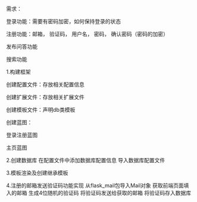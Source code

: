 需求：

登录功能：需要有密码加密，如何保持登录的状态

注册功能：邮箱， 验证码， 用户名， 密码， 确认密码（密码的加密）

发布问答功能

搜索功能



1.构建框架

创建配置文件：存放相关配置信息 

创建扩展文件：存放相关扩展文件

创建模板文件：声明db类模板

创建蓝图：

登录注册蓝图

主页蓝图



2.创建数据库
在配置文件中添加数据库配置信息
导入数据库配置文件



3.模板渲染及创建继承模板



4.注册的邮箱发送验证码功能实现
从flask_mail包导入Mail对象
获取前端页面填入的邮箱
生成4位随机的验证码
将验证码发送给获取的邮箱
将验证码存入数据库







